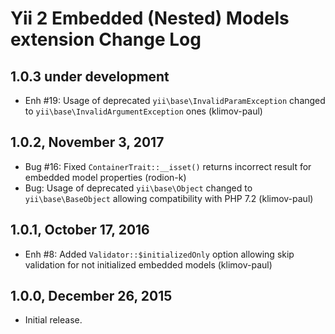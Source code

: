 Yii 2 Embedded (Nested) Models extension Change Log
===================================================

1.0.3 under development
-----------------------

- Enh #19: Usage of deprecated `yii\base\InvalidParamException` changed to `yii\base\InvalidArgumentException` ones (klimov-paul)


1.0.2, November 3, 2017
-----------------------

- Bug #16: Fixed `ContainerTrait::__isset()` returns incorrect result for embedded model properties (rodion-k)
- Bug: Usage of deprecated `yii\base\Object` changed to `yii\base\BaseObject` allowing compatibility with PHP 7.2 (klimov-paul)


1.0.1, October 17, 2016
-----------------------

- Enh #8: Added `Validator::$initializedOnly` option allowing skip validation for not initialized embedded models (klimov-paul)


1.0.0, December 26, 2015
------------------------

- Initial release.

